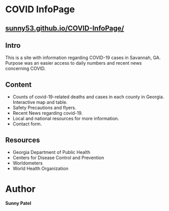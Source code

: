 # COVID InfoPage
## [sunny53.github.io/COVID-InfoPage/](https://sunny53.github.io/COVID-InfoPage/)
## Intro

This is a site with information regarding COVID-19 cases in Savannah, GA.
Purpose was an easier access to daily numbers and recent news concerning COVID.

## Content

* Counts of covid-19-related deaths and cases in each county in Georgia. Interactive map and table.
* Safety Precautions and flyers. 
* Recent News regarding covid-19.
* Local and national resources for more information.
* Contact form.

## Resources

* Georgia Department of Public Health
* Centers for Disease Control and Prevention
* Worldometers
* World Health Organization

# Author

**Sunny Patel**
